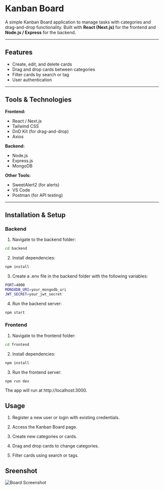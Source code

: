 # Kanban Board

A simple Kanban Board application to manage tasks with categories and drag-and-drop functionality. Built with **React (Next.js)** for the frontend and **Node.js / Express** for the backend.

---

## Features

- Create, edit, and delete cards
- Drag and drop cards between categories
- Filter cards by search or tag
- User authentication

---

## Tools & Technologies

**Frontend:**  
- React / Next.js  
- Tailwind CSS  
- DnD Kit (for drag-and-drop)  
- Axios  

**Backend:**  
- Node.js  
- Express.js  
- MongoDB  

**Other Tools:**  
- SweetAlert2 (for alerts)  
- VS Code  
- Postman (for API testing)

---

## Installation & Setup

### Backend

1. Navigate to the backend folder:  
```bash
cd backend
```

2. Install dependencies:

```bash
npm install
```

3. Create a .env file in the backend folder with the following variables:

```bash
PORT=4000
MONGODB_URI=your_mongodb_uri
JWT_SECRET=your_jwt_secret
```

4. Run the backend server:


```bash
npm start
```

### Frontend

1. Navigate to the frontend folder:

```bash
cd frontend
```

2. Install dependencies:

```bash
npm install
```

3. Run the frontend server:

```bash
npm run dev
```

The app will run at http://localhost:3000.

## Usage

1. Register a new user or login with existing credentials.

2. Access the Kanban Board page.

3. Create new categories or cards.

4. Drag and drop cards to change categories.

5. Filter cards using search or tags.


## Sreenshot

![Board Screenshot](./public/screenshot.png)
